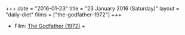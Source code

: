 +++
date = "2016-01-23"
title = "23 January 2016 (Saturday)"
layout = "daily-diet"
films = ["the-godfather-1972"]
+++

<ul>
<li class="entry films">Film: <a href="/films/the-godfather-1972">The Godfather (1972)</a> +</li>
</ul>